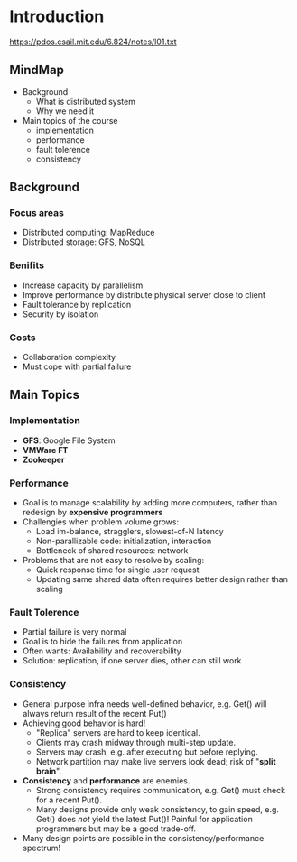 
# Introduction

https://pdos.csail.mit.edu/6.824/notes/l01.txt

## MindMap

- Background
  - What is distributed system
  - Why we need it
- Main topics of the course
  - implementation
  - performance
  - fault tolerence
  - consistency

## Background

### Focus areas
- Distributed computing: MapReduce
- Distributed storage: GFS, NoSQL

### Benifits
- Increase capacity by parallelism
- Improve performance by distribute physical server close to client
- Fault tolerance by replication
- Security by isolation

### Costs
- Collaboration complexity
- Must cope with partial failure

## Main Topics

### Implementation
- __GFS__: Google File System
- __VMWare FT__
- __Zookeeper__

### Performance
- Goal is to manage scalability by adding more computers, rather than redesign by __expensive programmers__
- Challengies when problem volume grows:
  - Load im-balance, stragglers, slowest-of-N latency
  - Non-parallizable code: initialization, interaction
  - Bottleneck of shared resources: network
- Problems that are not easy to resolve by scaling:
  - Quick response time for single user request
  - Updating same shared data often requires better design rather than scaling

### Fault Tolerence
- Partial failure is very normal
- Goal is to hide the failures from application
- Often wants: Availability and recoverability
- Solution: replication, if one server dies, other can still work

### Consistency
- General purpose infra needs well-defined behavior, e.g. Get() will always return result of the recent Put()
- Achieving good behavior is hard!
  - "Replica" servers are hard to keep identical.
  - Clients may crash midway through multi-step update.
  - Servers may crash, e.g. after executing but before replying.
  - Network partition may make live servers look dead; risk of "__split brain__".
- __Consistency__ and __performance__ are enemies.
  - Strong consistency requires communication, e.g. Get() must check for a recent Put().
  - Many designs provide only weak consistency, to gain speed, e.g. Get() does _not_ yield the latest Put()! Painful for application programmers but may be a good trade-off.
- Many design points are possible in the consistency/performance spectrum!